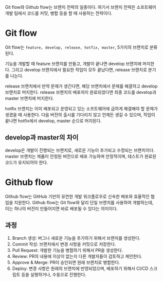 Git flow와 Github flow는 브랜치 전략의 일종이다. 여기서 브랜치 전략은 소프트웨어 개발 팀에서 코드를 커밋, 병합 등을 할 때 사용하는 전략이다.

# Git flow

Git flow는 `feature, develop, release, hotfix, master`, 5가지의 브랜치로 분류된다.

기능을 개발할 때 feature 브랜치를 만들고, 개발이 끝나면 develop 브랜치에 머지한다. 그리고 develop 브랜치에서 필요한 작업이 모두 끝났다면, release 브랜치로 분기를 나눈다.

release 브랜치에서 만약 문제가 생긴다면, 해당 브랜치에서 문제를 해결하고 develop 브랜치로 머지한다. release 브랜치의 배포까지 완료되었다면 최종 코드를 develop과 master 브랜치에 머지한다.

hotfix 브랜치는 이미 배포되고 운영되고 있는 소프트웨어에 급하게 해결해야 할 문제가 생겼을 때 사용한다. 다음 버전의 출시를 기다리지 않고 언제든 생길 수 있으며, 작업이 끝나면 hotfix에서 develop, master 순으로 머지된다.

## develop과 master의 차이

develop은 개발이 진행되는 브랜치로, 새로운 기능이 추가되고 수정되는 브랜치이다. master 브랜치는 제품이 안정된 버전으로 배포 가능하며 안정적이며, 테스트가 완료된 코드가 유지되어야 한다.

# Github flow

Github flow는 GitHub 기반의 유연한 개발 워크플로우로 신속한 배포와 효율적인 협업을 지원한다. Github flow는 Git flow와 달리 단일 브랜치를 사용하여 개발하는데, 이는 하나의 버전이 만들어지면 바로 배포될 수 있다는 의미이다.

## 과정

1. Branch 생성: 버그나 새로운 기능을 추가하기 위해서 브랜치를 생성한다.
2. Commit 작성: 브랜치에서 변경 사항을 커밋으로 저장한다.
3. Pull Request: 개발한 기능을 병합하기 위해서 PR을 생성한다.
4. Review: PR의 내용에 이상이 없는지 다른 개발자들이 검토하고 제안한다.
5. Approve & Merge: PR이 승인되면 원래 브랜치로 병합한다.
6. Deploy: 변경 사항은 원래의 브랜치에 반영되었으며, 배포하기 위해서 CI/CD 스크립트 등을 실행하거나, 수동으로 진행한다.
